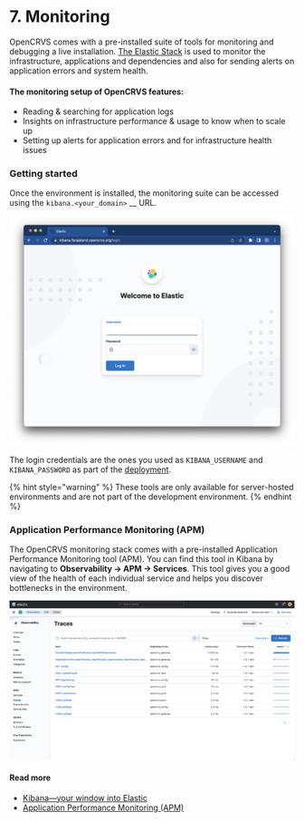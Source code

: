 # 7. Monitoring

OpenCRVS comes with a pre-installed suite of tools for monitoring and debugging a live installation. [The Elastic Stack](https://www.elastic.co/elastic-stack) is used to monitor the infrastructure, applications and dependencies and also for sending alerts on application errors and system health.&#x20;

#### The monitoring setup of OpenCRVS features:

* Reading & searching for application logs
* Insights on infrastructure performance & usage to know when to scale up
* Setting up alerts for application errors and for infrastructure health issues

### Getting started

Once the environment is installed, the monitoring suite can be accessed using the `kibana.<your_domain>` __ URL.&#x20;

![](<../../.gitbook/assets/image (7) (1).png>)

The login credentials are the ones you used as `KIBANA_USERNAME`  and `KIBANA_PASSWORD` as part of the [deployment](../3.-installation/3.3-set-up-a-server-hosted-environment/3.3.6-deploy.md). &#x20;

{% hint style="warning" %}
These tools are only available for server-hosted environments and are not part of the development environment.
{% endhint %}

### Application Performance Monitoring (APM)

The OpenCRVS monitoring stack comes with a pre-installed Application Performance Monitoring tool (APM). You can find this tool in Kibana by navigating to **Observability -> APM -> Services**. This tool gives you a good view of the health of each individual service and helps you discover bottlenecks in the environment.

![](<../../.gitbook/assets/image (3) (1).png>)



#### Read more

* [Kibana—your window into Elastic](https://www.elastic.co/guide/en/kibana/current/introduction.html#introduction)
* [Application Performance Monitoring (APM)](https://www.elastic.co/observability/application-performance-monitoring)
